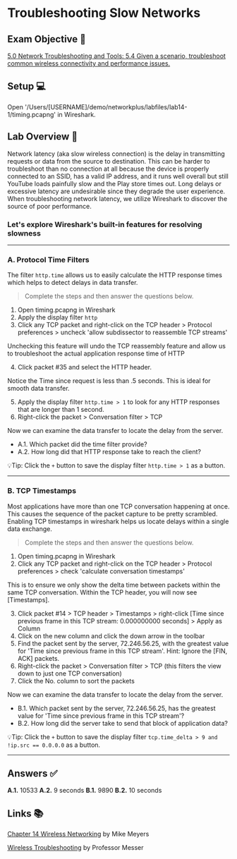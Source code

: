 # Troubleshooting Slow Networks

## Exam Objective 📑
[5.0 Network Troubleshooting and Tools: 5.4 Given a scenario, troubleshoot common wireless
connectivity and performance issues.](https://www.comptia.jp/pdf/comptia-network-n10-007-v-3-0-exam-objectives.pdf)

## Setup 💻
Open '/Users/[USERNAME]/demo/networkplus/labfiles/lab14-1/timing.pcapng' in Wireshark.

## Lab Overview 🔬
Network latency (aka slow wireless connection) is the delay in transmitting requests or data from the source to destination. This can be harder to troubleshoot than no connection at all because the device is properly connected to an SSID, has a valid IP address, and it runs well overall but still YouTube loads painfully slow and the Play store times out. Long delays or excessive latency are undesirable since they degrade the user experience. When troubleshooting network latency, we utilize Wireshark to discover the source of poor performance. 

### **Let's explore Wireshark's built-in features for resolving slowness**
_____
### A. Protocol Time Filters
The filter `http.time` allows us to easily calculate the HTTP response times which helps to detect delays in data transfer. 

> Complete the steps and then answer the questions below.
1. Open timing.pcapng in Wireshark
2. Apply the display filter `http`
3. Click any TCP packet and right-click on the TCP header > Protocol preferences > uncheck 'allow subdissector to reassemble TCP streams'

Unchecking this feature will undo the TCP reassembly feature and allow us to troubleshoot the actual application response time of HTTP

4. Click packet #35 and select the HTTP header. 

Notice the Time since request is less than .5 seconds. This is ideal for smooth data transfer. 

5. Apply the display filter `http.time > 1` to look for any HTTP responses that are longer than 1 second. 
6. Right-click the packet > Conversation filter > TCP

Now we can examine the data transfer to locate the delay from the server.

- A.1. Which packet did the time filter provide?
- A.2. How long did that HTTP response take to reach the client?

💡Tip: Click the `+` button to save the display filter `http.time > 1` as a button. 
_____
### B. TCP Timestamps
Most applications have more than one TCP conversation happening at once. This causes the sequence of the packet capture to be pretty scrambled. Enabling TCP timestamps in wireshark helps us locate delays within a single data exchange. 

> Complete the steps and then answer the questions below.
1. Open timing.pcapng in Wireshark
2. Click any TCP packet and right-click on the TCP header > Protocol preferences > check 'calculate conversation timestamps'

This is to ensure we only show the delta time between packets within the same TCP conversation. Within the TCP header, you will now see [Timestamps].

3. Click packet #14 > TCP header > Timestamps > right-click [Time since previous frame in this TCP stream: 0.000000000 seconds] > Apply as Column
4. Click on the new column and click the down arrow in the toolbar
5. Find the packet sent by the server, 72.246.56.25, with the greatest value for 'Time since previous frame in this TCP stream'. Hint: Ignore the [FIN, ACK] packets. 
6. Right-click the packet > Conversation filter > TCP (this filters the view down to just one TCP conversation)
7. Click the No. column to sort the packets

Now we can examine the data transfer to locate the delay from the server.

- B.1. Which packet sent by the server, 72.246.56.25, has the greatest value for 'Time since previous frame in this TCP stream'?
- B.2. How long did the server take to send that block of application data? 

💡Tip: Click the `+` button to save the display filter `tcp.time_delta > 9 and !ip.src == 0.0.0.0` as a button. 
_____
  
## Answers ✅
**A.1.** 10533
**A.2.** 9 seconds
**B.1.** 9890
**B.2.** 10 seconds

## Links 📚
[Chapter 14 Wireless Networking](https://learning.oreilly.com/library/view/comptia-network-certification/9781260122398/ch14.xhtml#ch14sec194) by Mike Meyers

[Wireless Troubleshooting](https://www.professormesser.com/network-plus/n10-007/wireless-network-troubleshooting/) by Professor Messer

